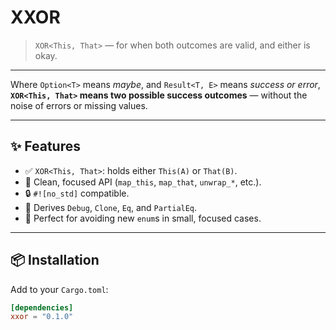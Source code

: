 # XXOR

> `XOR<This, That>` — for when both outcomes are valid, and either is okay.

---

Where `Option<T>` means *maybe*, and `Result<T, E>` means *success or error*,  
**`XOR<This, That>` means two possible **success** outcomes** — without the noise of errors or missing values.

---

## ✨ Features

- ✅ `XOR<This, That>`: holds either `This(A)` or `That(B)`.
- 🧼 Clean, focused API (`map_this`, `map_that`, `unwrap_*`, etc.).
- 🔒 `#![no_std]` compatible.
- 🧪 Derives `Debug`, `Clone`, `Eq`, and `PartialEq`.
- 🎯 Perfect for avoiding new `enum`s in small, focused cases.

---

## 📦 Installation

Add to your `Cargo.toml`:

```toml
[dependencies]
xxor = "0.1.0"
```